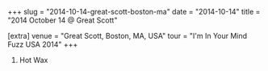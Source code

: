 +++
slug = "2014-10-14-great-scott-boston-ma"
date = "2014-10-14"
title = "2014 October 14 @ Great Scott"

[extra]
venue = "Great Scott, Boston, MA, USA"
tour = "I'm In Your Mind Fuzz USA 2014"
+++


 1. Hot Wax


